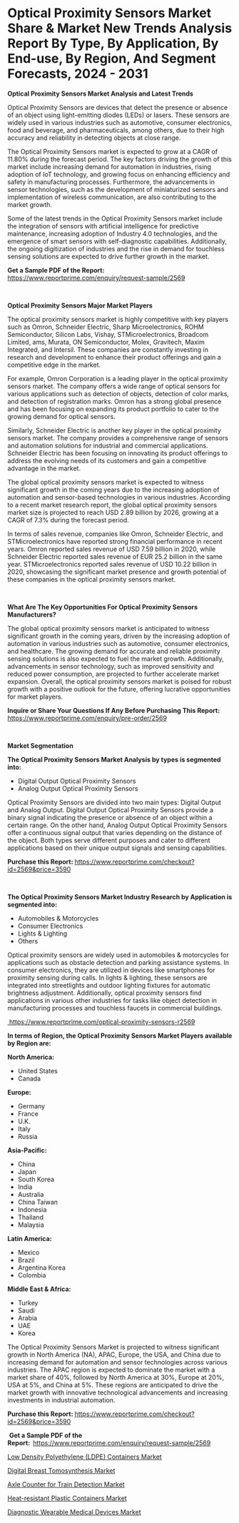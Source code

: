 <p><h1>Optical Proximity Sensors Market Share & Market New Trends Analysis Report By Type, By Application, By End-use, By Region, And Segment Forecasts, 2024 - 2031</h1></p><p><strong>Optical Proximity Sensors Market Analysis and Latest Trends</strong></p>
<p><p>Optical Proximity Sensors are devices that detect the presence or absence of an object using light-emitting diodes (LEDs) or lasers. These sensors are widely used in various industries such as automotive, consumer electronics, food and beverage, and pharmaceuticals, among others, due to their high accuracy and reliability in detecting objects at close range.</p><p>The Optical Proximity Sensors market is expected to grow at a CAGR of 11.80% during the forecast period. The key factors driving the growth of this market include increasing demand for automation in industries, rising adoption of IoT technology, and growing focus on enhancing efficiency and safety in manufacturing processes. Furthermore, the advancements in sensor technologies, such as the development of miniaturized sensors and implementation of wireless communication, are also contributing to the market growth.</p><p>Some of the latest trends in the Optical Proximity Sensors market include the integration of sensors with artificial intelligence for predictive maintenance, increasing adoption of Industry 4.0 technologies, and the emergence of smart sensors with self-diagnostic capabilities. Additionally, the ongoing digitization of industries and the rise in demand for touchless sensing solutions are expected to drive further growth in the market.</p></p>
<p><strong>Get a Sample PDF of the Report:&nbsp;</strong> <a href="https://www.reportprime.com/enquiry/request-sample/2569">https://www.reportprime.com/enquiry/request-sample/2569</a></p>
<p>&nbsp;</p>
<p><strong>Optical Proximity Sensors Major Market Players</strong></p>
<p><p>The optical proximity sensors market is highly competitive with key players such as Omron, Schneider Electric, Sharp Microelectronics, ROHM Semiconductor, Silicon Labs, Vishay, STMicroelectronics, Broadcom Limited, ams, Murata, ON Semiconductor, Molex, Gravitech, Maxim Integrated, and Intersil. These companies are constantly investing in research and development to enhance their product offerings and gain a competitive edge in the market.</p><p>For example, Omron Corporation is a leading player in the optical proximity sensors market. The company offers a wide range of optical sensors for various applications such as detection of objects, detection of color marks, and detection of registration marks. Omron has a strong global presence and has been focusing on expanding its product portfolio to cater to the growing demand for optical sensors.</p><p>Similarly, Schneider Electric is another key player in the optical proximity sensors market. The company provides a comprehensive range of sensors and automation solutions for industrial and commercial applications. Schneider Electric has been focusing on innovating its product offerings to address the evolving needs of its customers and gain a competitive advantage in the market.</p><p>The global optical proximity sensors market is expected to witness significant growth in the coming years due to the increasing adoption of automation and sensor-based technologies in various industries. According to a recent market research report, the global optical proximity sensors market size is projected to reach USD 2.89 billion by 2026, growing at a CAGR of 7.3% during the forecast period.</p><p>In terms of sales revenue, companies like Omron, Schneider Electric, and STMicroelectronics have reported strong financial performance in recent years. Omron reported sales revenue of USD 7.59 billion in 2020, while Schneider Electric reported sales revenue of EUR 25.2 billion in the same year. STMicroelectronics reported sales revenue of USD 10.22 billion in 2020, showcasing the significant market presence and growth potential of these companies in the optical proximity sensors market.</p></p>
<p>&nbsp;</p>
<p><strong>What Are The Key Opportunities For Optical Proximity Sensors Manufacturers?</strong></p>
<p><p>The global optical proximity sensors market is anticipated to witness significant growth in the coming years, driven by the increasing adoption of automation in various industries such as automotive, consumer electronics, and healthcare. The growing demand for accurate and reliable proximity sensing solutions is also expected to fuel the market growth. Additionally, advancements in sensor technology, such as improved sensitivity and reduced power consumption, are projected to further accelerate market expansion. Overall, the optical proximity sensors market is poised for robust growth with a positive outlook for the future, offering lucrative opportunities for market players.</p></p>
<p><strong>Inquire or Share Your Questions If Any Before Purchasing This Report:</strong> <a href="https://www.reportprime.com/enquiry/pre-order/2569">https://www.reportprime.com/enquiry/pre-order/2569</a></p>
<p>&nbsp;</p>
<p><strong>Market Segmentation</strong></p>
<p><strong>The Optical Proximity Sensors Market Analysis by types is segmented into:</strong></p>
<p><ul><li>Digital Output Optical Proximity Sensors</li><li>Analog Output Optical Proximity Sensors</li></ul></p>
<p><p>Optical Proximity Sensors are divided into two main types: Digital Output and Analog Output. Digital Output Optical Proximity Sensors provide a binary signal indicating the presence or absence of an object within a certain range. On the other hand, Analog Output Optical Proximity Sensors offer a continuous signal output that varies depending on the distance of the object. Both types serve different purposes and cater to different applications based on their unique output signals and sensing capabilities.</p></p>
<p><strong>Purchase this Report:&nbsp;</strong><a href="https://www.reportprime.com/checkout?id=2569&price=3590">https://www.reportprime.com/checkout?id=2569&price=3590</a></p>
<p>&nbsp;</p>
<p><strong>The Optical Proximity Sensors Market Industry Research by Application is segmented into:</strong></p>
<p><ul><li>Automobiles & Motorcycles</li><li>Consumer Electronics</li><li>Lights & Lighting</li><li>Others</li></ul></p>
<p><p>Optical proximity sensors are widely used in automobiles & motorcycles for applications such as obstacle detection and parking assistance systems. In consumer electronics, they are utilized in devices like smartphones for proximity sensing during calls. In lights & lighting, these sensors are integrated into streetlights and outdoor lighting fixtures for automatic brightness adjustment. Additionally, optical proximity sensors find applications in various other industries for tasks like object detection in manufacturing processes and touchless faucets in commercial buildings.</p></p>
<p><a href="https://www.reportprime.com/optical-proximity-sensors-r2569">&nbsp;https://www.reportprime.com/optical-proximity-sensors-r2569</a></p>
<p><strong>In terms of Region, the Optical Proximity Sensors Market Players available by Region are:</strong></p>
<p>
    <p> <strong> North America: </strong>
        <ul>
            <li>United States</li>
            <li>Canada</li>
        </ul>
        </p> 
    <p> <strong> Europe: </strong>
        <ul>
            <li>Germany</li>
            <li>France</li>
            <li>U.K.</li>
            <li>Italy</li>
            <li>Russia</li>
        </ul>
        </p> 
    <p> <strong> Asia-Pacific: </strong>
        <ul>
            <li>China</li>
            <li>Japan</li>
            <li>South Korea</li>
            <li>India</li>
            <li>Australia</li>
            <li>China Taiwan</li>
            <li>Indonesia</li>
            <li>Thailand</li>
            <li>Malaysia</li>
        </ul>
        </p> 
    <p> <strong> Latin America: </strong>
        <ul>
            <li>Mexico</li>
            <li>Brazil</li>
            <li>Argentina Korea</li>
            <li>Colombia</li>
        </ul>
        </p> 
    <p> <strong> Middle East & Africa: </strong>
        <ul>
            <li>Turkey</li>
            <li>Saudi</li>
            <li>Arabia</li>
            <li>UAE</li>
            <li>Korea</li>
        </ul>
    </p>
    </p>
<p><p>The Optical Proximity Sensors Market is projected to witness significant growth in North America (NA), APAC, Europe, the USA, and China due to increasing demand for automation and sensor technologies across various industries. The APAC region is expected to dominate the market with a market share of 40%, followed by North America at 30%, Europe at 20%, USA at 5%, and China at 5%. These regions are anticipated to drive the market growth with innovative technological advancements and increasing investments in industrial automation.</p></p>
<p><strong>Purchase this Report: </strong><a href="https://www.reportprime.com/checkout?id=2569&price=3590">https://www.reportprime.com/checkout?id=2569&price=3590</a></p>
<p>&nbsp;<strong>Get a Sample PDF of the Report:&nbsp;&nbsp;</strong><a href="https://www.reportprime.com/enquiry/request-sample/2569">https://www.reportprime.com/enquiry/request-sample/2569</a></p>
<p><strong></strong></p>
<p><p><a href="https://medium.com/@shirleygreene26/low-density-polyethylene-ldpe-containers-market-emerging-trends-and-future-prospects-for-period-a7ea504ec0b7">Low Density Polyethylene (LDPE) Containers Market</a></p><p><a href="https://issuu.com/reportprime-2/docs/digital-breast-tomosynthesis-market-size-2030.pptx">Digital Breast Tomosynthesis Market</a></p><p><a href="https://www.linkedin.com/pulse/axle-counter-train-detection-market-size-growth-trends-pfzve">Axle Counter for Train Detection Market</a></p><p><a href="https://medium.com/@shirleygreene26/heat-resistant-plastic-containers-market-size-share-trends-analysis-report-by-product-f41f605b4ae3">Heat-resistant Plastic Containers Market</a></p><p><a href="https://issuu.com/reportprime-2/docs/diagnostic-wearable-medical-devices-market-size-20">Diagnostic Wearable Medical Devices Market</a></p></p>